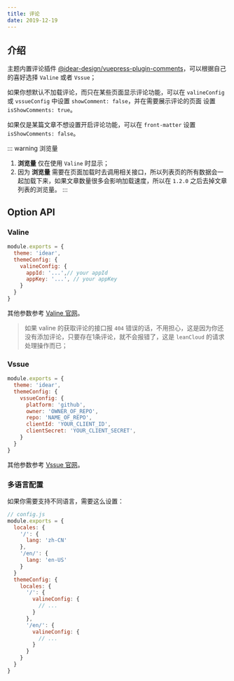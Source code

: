 ```yaml
---
title: 评论
date: 2019-12-19
---
```


## 介绍

主题内置评论插件 [@idear-design/vuepress-plugin-comments](/views/plugins/)，可以根据自己的喜好选择 `Valine` 或者 `Vssue`；

如果你想默认不加载评论，而只在某些页面显示评论功能，可以在 `valineConfig` 或 `vssueConfig` 中设置 `showComment: false`，并在需要展示评论的页面 设置 `isShowComments: true`。

如果仅是某篇文章不想设置开启评论功能，可以在 `front-matter` 设置 `isShowComments: false`。

::: warning 浏览量
1. **浏览量** 仅在使用 `Valine` 时显示；
2. 因为 **浏览量** 需要在页面加载时去调用相关接口，所以列表页的所有数据会一起加载下来，如果文章数量很多会影响加载速度，所以在 `1.2.0` 之后去掉文章列表的浏览量。
:::

## Option API

### Valine

```javascript
module.exports = {
  theme: 'idear',
  themeConfig: {
    valineConfig: {
      appId: '...',// your appId
      appKey: '...', // your appKey
    }
  }  
}
```

其他参数参考 [Valine 官网](https://valine.js.org/configuration.html)。

> 如果 valine 的获取评论的接口报 `404` 错误的话，不用担心，这是因为你还没有添加评论，只要存在1条评论，就不会报错了，这是 `leanCloud` 的请求处理操作而已；

### Vssue

```javascript
module.exports = {
  theme: 'idear',
  themeConfig: {
    vssueConfig: {
      platform: 'github',
      owner: 'OWNER_OF_REPO',
      repo: 'NAME_OF_REPO',
      clientId: 'YOUR_CLIENT_ID',
      clientSecret: 'YOUR_CLIENT_SECRET',
    }
  }  
}
```

其他参数参考 [Vssue 官网](https://vssue.js.org/zh/options/)。

### 多语言配置

如果你需要支持不同语言，需要这么设置：

```js
// config.js
module.exports = {
  locales: {
    '/': {
      lang: 'zh-CN'
    },
    '/en/': {
      lang: 'en-US'
    }
  }
  themeConfig: {
    locales: {
      '/': {
        valineConfig: {
          // ...
        }
      },
      '/en/': {
        valineConfig: {
          // ...
        }
      }
    }
  }
}
```
